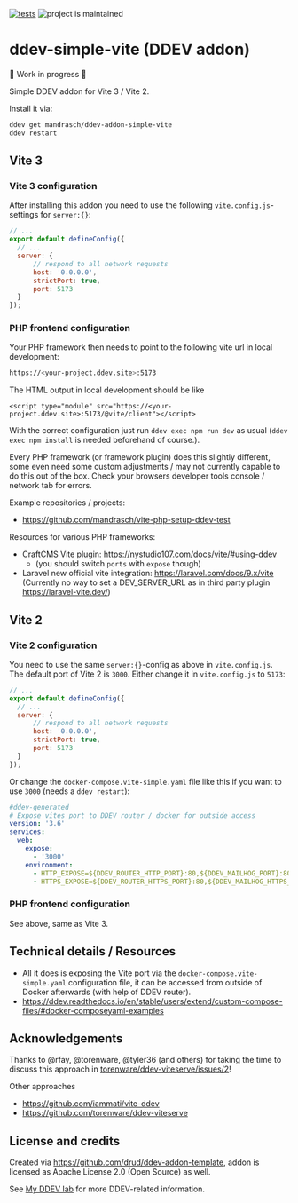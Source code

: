 [![tests](https://github.com/mandrasch/ddev-addon-simple-vite/actions/workflows/tests.yml/badge.svg)](https://github.com/mandrasch/ddev-addon-simple-vite/actions/workflows/tests.yml) ![project is maintained](https://img.shields.io/maintenance/yes/2022.svg)

# ddev-simple-vite (DDEV addon)

🚧 Work in progress 🚧 

Simple DDEV addon for Vite 3 / Vite 2.

Install it via:

```bash
ddev get mandrasch/ddev-addon-simple-vite
ddev restart
```

## Vite 3

### Vite 3 configuration

After installing this addon you need to use the following `vite.config.js`-settings for `server:{}`:

```javascript
// ...
export default defineConfig({
  // ...
  server: {
      // respond to all network requests
      host: '0.0.0.0',
      strictPort: true,
      port: 5173
  }
});
```

### PHP frontend configuration

Your PHP framework then needs to point to the following vite url in local development:

```bash
https://<your-project.ddev.site>:5173
```

The HTML output in local development should be like

```
<script type="module" src="https://<your-project.ddev.site>:5173/@vite/client"></script>
```

With the correct configuration just run `ddev exec npm run dev` as usual (`ddev exec npm install` is needed beforehand of course.).

Every PHP framework (or framework plugin) does this slightly different, some even need some custom adjustments / may not currently capable to do this out of the box. Check your browsers developer tools console / network tab for errors.

Example repositories / projects:

- https://github.com/mandrasch/vite-php-setup-ddev-test

Resources for various PHP frameworks:

- CraftCMS Vite plugin: https://nystudio107.com/docs/vite/#using-ddev
  - (you should switch `ports` with `expose` though)
- Laravel new official vite integration: https://laravel.com/docs/9.x/vite (Currently no way to set a DEV_SERVER_URL as in third party plugin https://laravel-vite.dev/)

## Vite 2

### Vite 2 configuration

You need to use the same `server:{}`-config as above in `vite.config.js`. The default port of Vite 2 is `3000`. Either change it in `vite.config.js` to `5173`:

```javascript
// ...
export default defineConfig({
  // ...
  server: {
      // respond to all network requests
      host: '0.0.0.0',
      strictPort: true,
      port: 5173
  }
});
```
Or change the `docker-compose.vite-simple.yaml` file like this if you want to use `3000` (needs a `ddev restart`):

```yaml
#ddev-generated
# Expose vites port to DDEV router / docker for outside access
version: '3.6'
services:
  web:
    expose:
      - '3000'
    environment:
      - HTTP_EXPOSE=${DDEV_ROUTER_HTTP_PORT}:80,${DDEV_MAILHOG_PORT}:8025,3001:3000
      - HTTPS_EXPOSE=${DDEV_ROUTER_HTTPS_PORT}:80,${DDEV_MAILHOG_HTTPS_PORT}:8025,3000:3000
```

### PHP frontend configuration

See above, same as Vite 3.

## Technical details / Resources

- All it does is exposing the Vite port via the `docker-compose.vite-simple.yaml` configuration file, it can be accessed from outside of Docker afterwards (with help of DDEV router). 
- https://ddev.readthedocs.io/en/stable/users/extend/custom-compose-files/#docker-composeyaml-examples

## Acknowledgements

Thanks to @rfay, @torenware, @tyler36 (and others) for taking the time to discuss this approach in [torenware/ddev-viteserve/issues/2](https://github.com/torenware/ddev-viteserve/issues/2)!

Other approaches

- https://github.com/iammati/vite-ddev
- https://github.com/torenware/ddev-viteserve

## License and credits

Created via https://github.com/drud/ddev-addon-template, addon is licensed as Apache License 2.0 (Open Source) as well.

See [My DDEV lab](https://my-ddev-lab.mandrasch.eu/) for more DDEV-related information.